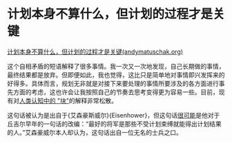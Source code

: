 # 计划本身不算什么，但计划的过程才是关键

[计划本身不算什么，但计划的过程才是关键(andymatuschak.org)](https://notes.andymatuschak.org/zRJ5mjwiTryLbJ7Jm2bDhgjLtYSa6xc6sEYS)

这个自相矛盾的短语解释了很多事情。我一次又一次地发现，自己长期做的事情，最终结果都是放弃。但即便如此，我也觉得，这比只是简单地对事情即兴发挥来的好得多。具体而言，规划无非就是对接下来要处理的事情所要涉及的各方面进行事先方面的考虑，这也许会让我按照自己的节奏去思考变得更为容易一些。目前，现有对[人类认知中的 "块"](https://notes.andymatuschak.org/z75gWU7QuiB5L3x6zFGLGQk3fVkuVJ6eKuEwP)的解释非常松散。

这句话被认为是出自于{艾森豪斯威尔}{Eisenhower}，但这句话[很可能](https://quoteinvestigator.com/2017/11/18/planning/)是他对于丘吉尔早年的一句话的改编：“最好的将军是那些不受计划束缚就能得出计划结果的人。”艾森豪威尔本人却认为，这句话出自一位无名的士兵之口。